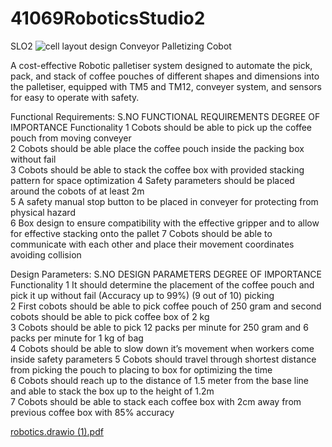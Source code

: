 # 41069RoboticsStudio2
SLO2
![cell layout design](https://github.com/biiiishal123/41069RoboticsStudio2/assets/128454193/129747d5-7bef-456a-bd74-16cf18ada8a6)
Conveyor Palletizing Cobot

A cost-effective Robotic palletiser system designed to automate the pick, pack, and stack of coffee pouches of different shapes and dimensions into the palletiser, equipped with TM5 and TM12, conveyer system, and sensors for easy to operate with safety. 


Functional Requirements:
S.NO	FUNCTIONAL REQUIREMENTS	DEGREE OF IMPORTANCE	Functionality
1	Cobots should be able to pick up the coffee pouch from moving conveyer	
2	Cobots should be able place the coffee pouch inside the packing box without fail	
3	Cobots should be able to stack the coffee box with provided stacking pattern for space optimization
4	Safety parameters should be placed around the cobots of at least 2m 	
5	A safety manual stop button to be placed in conveyer for protecting from physical hazard	
6	Box design to ensure compatibility with the effective gripper and to allow for effective stacking onto the pallet
7	Cobots should be able to communicate with each other and place their movement coordinates avoiding collision	

Design Parameters:
S.NO	DESIGN PARAMETERS	DEGREE OF IMPORTANCE	Functionality
1	It should determine the placement of the coffee pouch and pick it up without fail (Accuracy up to 99%) (9 out of 10) picking	
2	First cobots should be able to pick coffee pouch of 250 gram and second cobots should be able to pick coffee box of 2 kg 	
3	Cobots should be able to pick 12 packs per minute for 250 gram and 6 packs per minute for 1 kg of bag	
4	Cobots should be able to slow down it’s movement when workers come inside safety parameters	
5	Cobots should travel through shortest distance from picking the pouch to placing to box for optimizing the time 	
6	Cobots should reach up to the distance of 1.5 meter from the base line and able to stack the box up to the height of 1.2m  	 
7	Cobots should be able to stack each coffee box with 2cm away from previous coffee box with 85% accuracy	


[robotics.drawio (1).pdf](https://github.com/biiiishal123/41069RoboticsStudio2/files/11512831/robotics.drawio.1.pdf)

